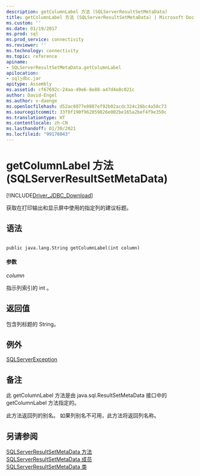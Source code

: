 ```yaml
---
description: getColumnLabel 方法 (SQLServerResultSetMetaData)
title: getColumnLabel 方法 (SQLServerResultSetMetaData) | Microsoft Docs
ms.custom: ''
ms.date: 01/19/2017
ms.prod: sql
ms.prod_service: connectivity
ms.reviewer: ''
ms.technology: connectivity
ms.topic: reference
apiname:
- SQLServerResultSetMetaData.getColumnLabel
apilocation:
- sqljdbc.jar
apitype: Assembly
ms.assetid: cf67692c-24aa-49e6-8e88-a47d4e8c021c
author: David-Engel
ms.author: v-daenge
ms.openlocfilehash: d52ac6077e8887ef92b02acdc324c26bc4a58c73
ms.sourcegitcommit: 33f0f190f962059826e002be165a2bef4f9e350c
ms.translationtype: HT
ms.contentlocale: zh-CN
ms.lasthandoff: 01/30/2021
ms.locfileid: "99176043"
---
```

# <a name="getcolumnlabel-method-sqlserverresultsetmetadata"></a>getColumnLabel 方法 (SQLServerResultSetMetaData)
[!INCLUDE[Driver_JDBC_Download](../../../includes/driver_jdbc_download.md)]

  获取在打印输出和显示屏中使用的指定列的建议标题。  
  
## <a name="syntax"></a>语法  
  
```  
  
public java.lang.String getColumnLabel(int column)  
```  
  
#### <a name="parameters"></a>参数  
 *column*  
  
 指示列索引的 int  。  
  
## <a name="return-value"></a>返回值  
 包含列标题的 String。  
  
## <a name="exceptions"></a>例外  
 [SQLServerException](../../../connect/jdbc/reference/sqlserverexception-class.md)  
  
## <a name="remarks"></a>备注  
 此 getColumnLabel 方法是由 java.sql.ResultSetMetaData 接口中的 getColumnLabel 方法指定的。  
  
 此方法返回列的别名。 如果列别名不可用，此方法将返回列名称。  
  
## <a name="see-also"></a>另请参阅  
 [SQLServerResultSetMetaData 方法](../../../connect/jdbc/reference/sqlserverresultsetmetadata-methods.md)   
 [SQLServerResultSetMetaData 成员](../../../connect/jdbc/reference/sqlserverresultsetmetadata-members.md)   
 [SQLServerResultSetMetaData 类](../../../connect/jdbc/reference/sqlserverresultsetmetadata-class.md)  
  
  
